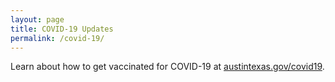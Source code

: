 ```yaml
---
layout: page
title: COVID-19 Updates
permalink: /covid-19/
---
```


Learn about how to get vaccinated for COVID-19 at [austintexas.gov/covid19](http://austintexas.gov/covid19).
